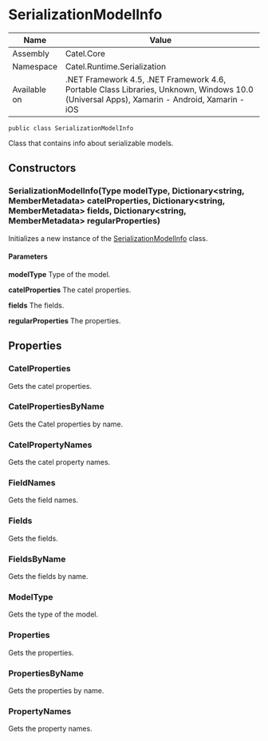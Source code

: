 

# SerializationModelInfo

Name|Value
---|---
Assembly|Catel.Core
Namespace|Catel.Runtime.Serialization
Available on|.NET Framework 4.5, .NET Framework 4.6, Portable Class Libraries, Unknown, Windows 10.0 (Universal Apps), Xamarin - Android, Xamarin - iOS

```
public class SerializationModelInfo
```

Class that contains info about serializable models.



## Constructors

### SerializationModelInfo(Type modelType, Dictionary<string, MemberMetadata> catelProperties, Dictionary<string, MemberMetadata> fields, Dictionary<string, MemberMetadata> regularProperties)

Initializes a new instance of the [SerializationModelInfo](#) class.

#### Parameters

**modelType**
Type of the model.

**catelProperties**
The catel properties.

**fields**
The fields.

**regularProperties**
The properties.



## Properties

### CatelProperties

Gets the catel properties.



### CatelPropertiesByName

Gets the Catel properties by name.



### CatelPropertyNames

Gets the catel property names.



### FieldNames

Gets the field names.



### Fields

Gets the fields.



### FieldsByName

Gets the fields by name.



### ModelType

Gets the type of the model.



### Properties

Gets the properties.



### PropertiesByName

Gets the properties by name.



### PropertyNames

Gets the property names.



